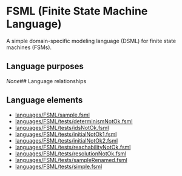 # FSML (Finite State Machine Language)
A simple domain-specific modeling language (DSML) for finite state machines (FSMs).
## Language purposes
_None_## Language relationships
## Language elements
* [languages/FSML/sample.fsml](https://github.com/softlang/yas/blob/master/languages/FSML/sample.fsml)
* [languages/FSML/tests/determinismNotOk.fsml](https://github.com/softlang/yas/blob/master/languages/FSML/tests/determinismNotOk.fsml)
* [languages/FSML/tests/idsNotOk.fsml](https://github.com/softlang/yas/blob/master/languages/FSML/tests/idsNotOk.fsml)
* [languages/FSML/tests/initialNotOk1.fsml](https://github.com/softlang/yas/blob/master/languages/FSML/tests/initialNotOk1.fsml)
* [languages/FSML/tests/initialNotOk2.fsml](https://github.com/softlang/yas/blob/master/languages/FSML/tests/initialNotOk2.fsml)
* [languages/FSML/tests/reachabilityNotOk.fsml](https://github.com/softlang/yas/blob/master/languages/FSML/tests/reachabilityNotOk.fsml)
* [languages/FSML/tests/resolutionNotOk.fsml](https://github.com/softlang/yas/blob/master/languages/FSML/tests/resolutionNotOk.fsml)
* [languages/FSML/tests/sampleRenamed.fsml](https://github.com/softlang/yas/blob/master/languages/FSML/tests/sampleRenamed.fsml)
* [languages/FSML/tests/simple.fsml](https://github.com/softlang/yas/blob/master/languages/FSML/tests/simple.fsml)
